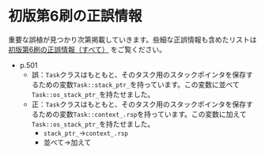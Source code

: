 # 初版第6刷の正誤情報

重要な誤植が見つかり次第掲載していきます。些細な正誤情報も含めたリストは [初版第6刷の正誤情報（すべて）](first_6suri_all.md) をご覧ください。

- p.501
    - 誤：`Task`クラスはもともと、そのタスク用のスタックポインタを保存するための変数`Task::stack_ptr_`を持っています。この変数に並べて`Task::os_stack_ptr_`を持たせました。
    - 正：`Task`クラスはもともと、そのタスク用のスタックポインタを保存するための変数`Task::context_.rsp`を持っています。この変数に加えて`Task::os_stack_ptr_`を持たせました。
        - `stack_ptr_`→`context_.rsp`
        - 並べて→加えて
